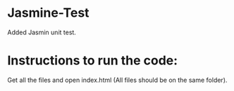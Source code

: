 # Jasmine-Test

Added Jasmin unit test.

# Instructions to run the code:

Get all the files and open index.html (All files should be on the same folder).


